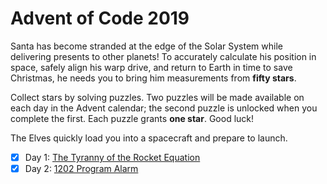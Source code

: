 # Advent of Code 2019

Santa has become stranded at the edge of the Solar System while delivering
presents to other planets!  To accurately calculate his position in space,
safely align his warp drive, and return to Earth in time to save Christmas, he
needs you to bring him measurements from **fifty stars**.

Collect stars by solving puzzles.  Two puzzles will be made available on each
day in the Advent calendar; the second puzzle is unlocked when you complete the
first.  Each puzzle grants **one star**.  Good luck!

The Elves quickly load you into a spacecraft and prepare to launch.

- [X] Day  1: [The Tyranny of the Rocket Equation](01-tyranny_rocket)
- [X] Day  2: [1202 Program Alarm](02-1202_program_alarm)
